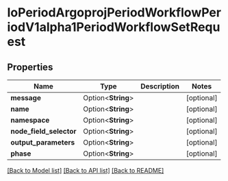 # IoPeriodArgoprojPeriodWorkflowPeriodV1alpha1PeriodWorkflowSetRequest

## Properties

Name | Type | Description | Notes
------------ | ------------- | ------------- | -------------
**message** | Option<**String**> |  | [optional]
**name** | Option<**String**> |  | [optional]
**namespace** | Option<**String**> |  | [optional]
**node_field_selector** | Option<**String**> |  | [optional]
**output_parameters** | Option<**String**> |  | [optional]
**phase** | Option<**String**> |  | [optional]

[[Back to Model list]](../README.md#documentation-for-models) [[Back to API list]](../README.md#documentation-for-api-endpoints) [[Back to README]](../README.md)


